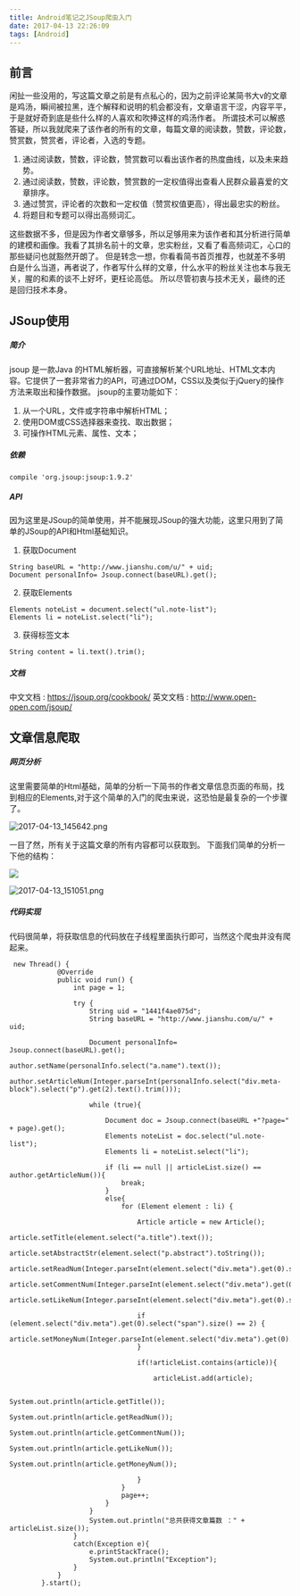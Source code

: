 ```yaml
---
title: Android笔记之JSoup爬虫入门
date: 2017-04-13 22:26:09
tags: [Android]
---
```



## 前言
闲扯一些没用的，写这篇文章之前是有点私心的，因为之前评论某简书大v的文章是鸡汤，瞬间被拉黑，连个解释和说明的机会都没有，文章语言干涩，内容平平，于是就好奇到底是些什么样的人喜欢和吹捧这样的鸡汤作者。
所谓技术可以解惑答疑，所以我就爬来了该作者的所有的文章，每篇文章的阅读数，赞数，评论数，赞赏数，赞赏者，评论者，入选的专题。

1. 通过阅读数，赞数，评论数，赞赏数可以看出该作者的热度曲线，以及未来趋势。
2. 通过阅读数，赞数，评论数，赞赏数的一定权值得出查看人民群众最喜爱的文章排序。
3. 通过赞赏，评论者的次数和一定权值（赞赏权值更高），得出最忠实的粉丝。
4. 将题目和专题可以得出高频词汇。

<!-- more -->

这些数据不多，但是因为作者文章够多，所以足够用来为该作者和其分析进行简单的建模和画像。我看了其排名前十的文章，忠实粉丝，又看了看高频词汇，心口的那些疑问也就豁然开朗了。
但是转念一想，你看看简书首页推荐，也就差不多明白是什么当道，再者说了，作者写什么样的文章，什么水平的粉丝关注也本与我无关，腥的和素的谈不上好坏，更枉论高低。
所以尽管初衷与技术无关，最终的还是回归技术本身。

## JSoup使用
##### 简介
jsoup 是一款Java 的HTML解析器，可直接解析某个URL地址、HTML文本内容。它提供了一套非常省力的API，可通过DOM，CSS以及类似于jQuery的操作方法来取出和操作数据。
jsoup的主要功能如下：
1. 从一个URL，文件或字符串中解析HTML；
2. 使用DOM或CSS选择器来查找、取出数据；
3. 可操作HTML元素、属性、文本；

##### 依赖
```
compile 'org.jsoup:jsoup:1.9.2'
```
##### API
因为这里是JSoup的简单使用，并不能展现JSoup的强大功能，这里只用到了简单的JSoup的API和Html基础知识。

1. 获取Document
```
String baseURL = "http://www.jianshu.com/u/" + uid;
Document personalInfo= Jsoup.connect(baseURL).get();
```
2. 获取Elements
```
Elements noteList = document.select("ul.note-list");
Elements li = noteList.select("li");
```
3. 获得标签文本
```
String content = li.text().trim();
```

##### 文档
中文文档 : https://jsoup.org/cookbook/
英文文档 : http://www.open-open.com/jsoup/

## 文章信息爬取

##### 网页分析
这里需要简单的Html基础，简单的分析一下简书的作者文章信息页面的布局，找到相应的Elements,对于这个简单的入门的爬虫来说，这恐怕是最复杂的一个步骤了。

![2017-04-13_145642.png](http://upload-images.jianshu.io/upload_images/1806858-045086f87b975c38.png?imageMogr2/auto-orient/strip%7CimageView2/2/w/1240)

一目了然，所有关于这篇文章的所有内容都可以获取到。
下面我们简单的分析一下他的结构：

![](http://upload-images.jianshu.io/upload_images/1806858-e9bdd0064c436f97.png?imageMogr2/auto-orient/strip%7CimageView2/2/w/1240)


![2017-04-13_151051.png](http://upload-images.jianshu.io/upload_images/1806858-12b87d1c6f1920f2.png?imageMogr2/auto-orient/strip%7CimageView2/2/w/1240)

##### 代码实现
代码很简单，将获取信息的代码放在子线程里面执行即可，当然这个爬虫并没有爬起来。
```
 new Thread() {
            @Override
            public void run() {
                int page = 1;

                try {
                    String uid = "1441f4ae075d";
                    String baseURL = "http://www.jianshu.com/u/" + uid;

                    Document personalInfo= Jsoup.connect(baseURL).get();
                    author.setName(personalInfo.select("a.name").text());
                    author.setArticleNum(Integer.parseInt(personalInfo.select("div.meta-block").select("p").get(2).text().trim()));

                    while (true){

                        Document doc = Jsoup.connect(baseURL +"?page=" + page).get();
                        Elements noteList = doc.select("ul.note-list");
                        Elements li = noteList.select("li");

                        if (li == null || articleList.size() == author.getArticleNum()){
                            break;
                        }
                        else{
                            for (Element element : li) {

                                Article article = new Article();
                                article.setTitle(element.select("a.title").text());
                                article.setAbstractStr(element.select("p.abstract").toString());
                                article.setReadNum(Integer.parseInt(element.select("div.meta").get(0).select("a").get(0).text().trim()));
                                article.setCommentNum(Integer.parseInt(element.select("div.meta").get(0).select("a").get(1).text().trim()));
                                article.setLikeNum(Integer.parseInt(element.select("div.meta").get(0).select("span").get(0).text().trim()));

                                if (element.select("div.meta").get(0).select("span").size() == 2) {
                                    article.setMoneyNum(Integer.parseInt(element.select("div.meta").get(0).select("span").get(1).text().trim()));
                                }

                                if(!articleList.contains(article)){

                                    articleList.add(article);

                                    System.out.println(article.getTitle());
                                    System.out.println(article.getReadNum());
                                    System.out.println(article.getCommentNum());
                                    System.out.println(article.getLikeNum());
                                    System.out.println(article.getMoneyNum());

                                }
                            }
                            page++;
                        }
                    }
                    System.out.println("总共获得文章篇数 ：" + articleList.size());
                }
                catch(Exception e){
                    e.printStackTrace();
                    System.out.println("Exception");
                }
            }
        }.start();
```